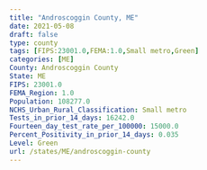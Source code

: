 ```yaml
---
title: "Androscoggin County, ME"
date: 2021-05-08
draft: false
type: county
tags: [FIPS:23001.0,FEMA:1.0,Small metro,Green]
categories: [ME]
County: Androscoggin County
State: ME
FIPS: 23001.0
FEMA_Region: 1.0
Population: 108277.0
NCHS_Urban_Rural_Classification: Small metro
Tests_in_prior_14_days: 16242.0
Fourteen_day_test_rate_per_100000: 15000.0
Percent_Positivity_in_prior_14_days: 0.035
Level: Green
url: /states/ME/androscoggin-county
---
```



